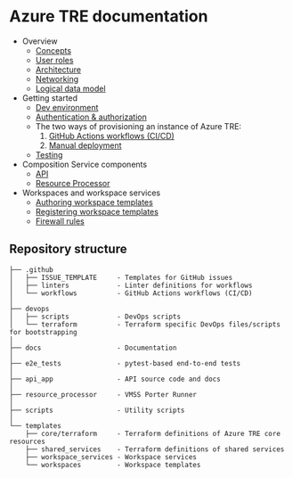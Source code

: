 # Azure TRE documentation

* Overview
  * [Concepts](./concepts.md)
  * [User roles](./user-roles.md)
  * [Architecture](./architecture.md)
  * [Networking](./networking.md)
  * [Logical data model](./logical-data-model.md)
* Getting started
  * [Dev environment](./dev-environment.md)
  * [Authentication & authorization](./auth.md)
  * The two ways of provisioning an instance of Azure TRE:
    1. [GitHub Actions workflows (CI/CD)](./workflows.md)
    1. [Manual deployment](./manual-deployment.md)
  * [Testing](./testing.md)
* Composition Service components
  * [API](../api_app/README.md)
  * [Resource Processor](../resource_processor/vmss_porter/readme.md)
* Workspaces and workspace services
  * [Authoring workspace templates](./authoring-workspace-templates.md)
  * [Registering workspace templates](./registering-workspace-templates.md)
  * [Firewall rules](./firewall-rules.md)

## Repository structure

```text
├── .github
│   ├── ISSUE_TEMPLATE     - Templates for GitHub issues
│   ├── linters            - Linter definitions for workflows
│   └── workflows          - GitHub Actions workflows (CI/CD)
│
├── devops
│   ├── scripts            - DevOps scripts
│   └── terraform          - Terraform specific DevOps files/scripts for bootstrapping
│
├── docs                   - Documentation
│
├── e2e_tests              - pytest-based end-to-end tests
│
├── api_app                - API source code and docs
│
├── resource_processor     - VMSS Porter Runner
│
├── scripts                - Utility scripts
│
└── templates
    ├── core/terraform     - Terraform definitions of Azure TRE core resources
    ├── shared_services    - Terraform definitions of shared services
    ├── workspace_services - Workspace services
    └── workspaces         - Workspace templates
```
